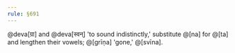 ```yaml
---
rule: §691
---
```


@deva[ग्रा] and @deva[स्वन्] 'to sound indistinctly,' substitute @[na] for @[ta] and lengthen their vowels; @[grīṇa] 'gone,' @[svīna].